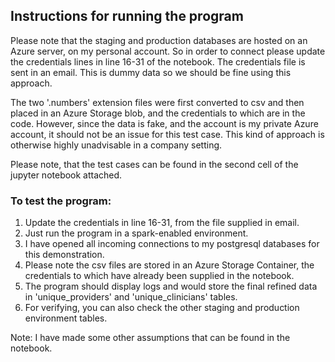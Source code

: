 ## Instructions for running the program

Please note that the staging and production databases are hosted on an Azure server, on my personal account. So in order to connect please update the credentials lines in line 16-31 of the notebook. The credentials file is sent in an email. This is dummy data so we should be fine using this approach.

The two '.numbers' extension files were first converted to csv and then placed in an Azure Storage blob, and the credentials to which are in the code. However, since the data is fake, and the account is my private Azure account, it should not be an issue for this test case. This kind of approach is otherwise highly unadvisable in a company setting.

Please note, that the test cases can be found in the second cell of the jupyter notebook attached.

### To test the program:

1. Update the credentials in line 16-31, from the file supplied in email.
2. Just run the program in a spark-enabled environment.
3. I have opened all incoming connections to my postgresql databases for this demonstration.
4. Please note the csv files are stored in an Azure Storage Container, the credentials to which have already been supplied in the notebook.
5. The program should display logs and would store the final refined data in 'unique_providers' and 'unique_clinicians' tables.
6. For verifying, you can also check the other staging and production environment tables.

Note: I have made some other assumptions that can be found in the notebook.
